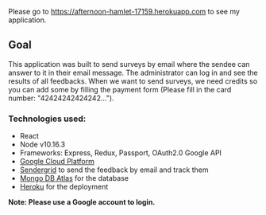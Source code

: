 Please go to https://afternoon-hamlet-17159.herokuapp.com to see my application.

## Goal
This application was built to send surveys by email where the sendee can answer to it in their email message. The administrator can log in and see the results  of all feedbacks. When we want to send surveys, we need credits so  you can add some  by filling the payment form (Please fill in the card number: "42424242424242...").

### Technologies used:
- React
- Node v10.16.3
- Frameworks: Express, Redux, Passport, OAuth2.0 Google API
- [Google Cloud Platform](https://console.developers.google.com)
- [Sendergrid](https://sendgrid.com/) to send the feedback by email and track them
- [Mongo DB Atlas](https://www.mongodb.com/cloud/atlas) for the database
- [Heroku](https://www.heroku.com/) for the deployment 

**Note: Please use a Google account to login.**

